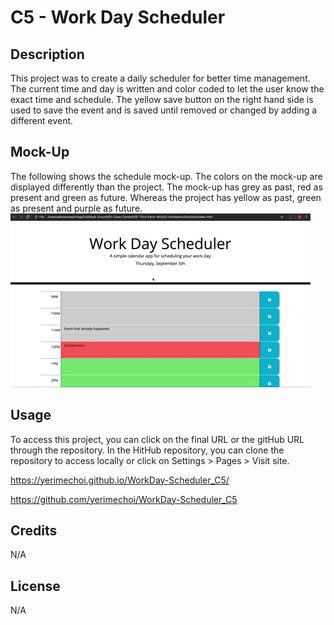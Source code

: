 # C5 - Work Day Scheduler

## Description
This project was to create a daily scheduler for better time management. The current time and day is written and color coded to let the user know the exact time and schedule. The yellow save button on the right hand side is used to save the event and is saved until removed or changed by adding a different event. 

## Mock-Up
The following shows the schedule mock-up. The colors on the mock-up are displayed differently than the project. The mock-up has grey as past, red as present and green as future. Whereas the project has yellow as past, green as present and purple as future.
![Mock-Up](./Assets/05-third-party-apis-homework-demo.gif)

## Usage
To access this project, you can click on the final URL or the gitHub URL through the repository. In the HitHub repository, you can clone the repository to access locally or click on Settings > Pages > Visit site.

https://yerimechoi.github.io/WorkDay-Scheduler_C5/

https://github.com/yerimechoi/WorkDay-Scheduler_C5

## Credits
N/A

## License
N/A
